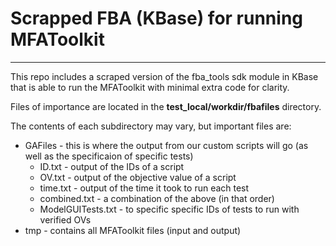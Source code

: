 # Scrapped FBA (KBase) for running MFAToolkit
-----------------------------------------

This repo includes a scraped version of the fba_tools sdk module in KBase that is able to run the MFAToolkit with minimal extra code for clarity.

Files of importance are located in the **test_local/workdir/fbafiles** directory.  

The contents of each subdirectory may vary, but important files are:
* GAFiles - this is where the output from our custom scripts will go (as well as the specificaion of specific tests)
	* ID.txt - output of the IDs of a script
	* OV.txt - output of the objective value of a script
	* time.txt - output of the time it took to run each test
	* combined.txt - a combination of the above (in that order)
	* ModelGUITests.txt - to specific specific IDs of tests to run with verified OVs
* tmp - contains all MFAToolkit files (input and output)
